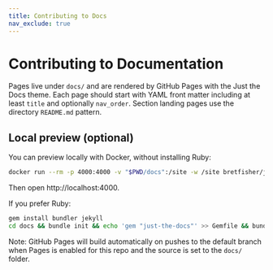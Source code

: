 ```yaml
---
title: Contributing to Docs
nav_exclude: true
---
```


# Contributing to Documentation

 Pages live under `docs/` and are rendered by GitHub Pages with the Just the Docs theme.
 Each page should start with YAML front matter including at least `title` and optionally `nav_order`.
 Section landing pages use the directory `README.md` pattern.

## Local preview (optional)

You can preview locally with Docker, without installing Ruby:

```sh
docker run --rm -p 4000:4000 -v "$PWD/docs":/site -w /site bretfisher/jekyll-serve
```

Then open http://localhost:4000.

If you prefer Ruby:

```sh
gem install bundler jekyll
cd docs && bundle init && echo 'gem "just-the-docs"' >> Gemfile && bundle && bundle exec jekyll serve
```

Note: GitHub Pages will build automatically on pushes to the default branch when Pages is enabled for this repo and the source is set to the `docs/` folder.
